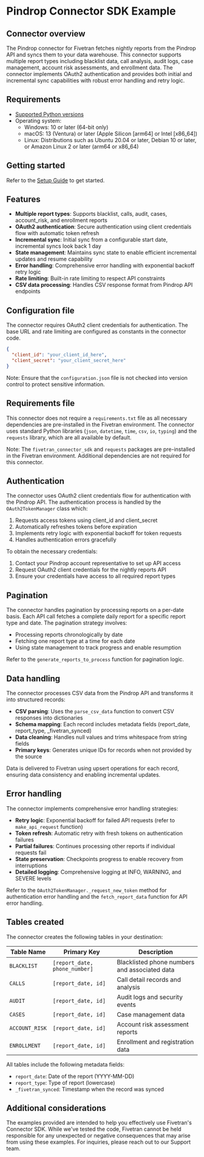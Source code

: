 # Pindrop Connector SDK Example

## Connector overview

The Pindrop connector for Fivetran fetches nightly reports from the Pindrop API and syncs them to your data warehouse. This connector supports multiple report types including blacklist data, call analysis, audit logs, case management, account risk assessments, and enrollment data. The connector implements OAuth2 authentication and provides both initial and incremental sync capabilities with robust error handling and retry logic.

## Requirements

* [Supported Python versions](https://github.com/fivetran/fivetran_connector_sdk/blob/main/README.md#requirements)   
* Operating system:
  * Windows: 10 or later (64-bit only)
  * macOS: 13 (Ventura) or later (Apple Silicon [arm64] or Intel [x86_64])
  * Linux: Distributions such as Ubuntu 20.04 or later, Debian 10 or later, or Amazon Linux 2 or later (arm64 or x86_64)

## Getting started

Refer to the [Setup Guide](https://fivetran.com/docs/connectors/connector-sdk/setup-guide) to get started.

## Features

* **Multiple report types**: Supports blacklist, calls, audit, cases, account_risk, and enrollment reports
* **OAuth2 authentication**: Secure authentication using client credentials flow with automatic token refresh
* **Incremental sync**: Initial sync from a configurable start date, incremental syncs look back 1 day
* **State management**: Maintains sync state to enable efficient incremental updates and resume capability
* **Error handling**: Comprehensive error handling with exponential backoff retry logic
* **Rate limiting**: Built-in rate limiting to respect API constraints
* **CSV data processing**: Handles CSV response format from Pindrop API endpoints

## Configuration file

The connector requires OAuth2 client credentials for authentication. The base URL and rate limiting are configured as constants in the connector code.

```json
{
  "client_id": "your_client_id_here",
  "client_secret": "your_client_secret_here"
}
```

Note: Ensure that the `configuration.json` file is not checked into version control to protect sensitive information.

## Requirements file

This connector does not require a `requirements.txt` file as all necessary dependencies are pre-installed in the Fivetran environment. The connector uses standard Python libraries (`json`, `datetime`, `time`, `csv`, `io`, `typing`) and the `requests` library, which are all available by default.

Note: The `fivetran_connector_sdk` and `requests` packages are pre-installed in the Fivetran environment. Additional dependencies are not required for this connector.

## Authentication

The connector uses OAuth2 client credentials flow for authentication with the Pindrop API. The authentication process is handled by the `OAuth2TokenManager` class which:

1. Requests access tokens using client_id and client_secret
2. Automatically refreshes tokens before expiration
3. Implements retry logic with exponential backoff for token requests
4. Handles authentication errors gracefully

To obtain the necessary credentials:
1. Contact your Pindrop account representative to set up API access
2. Request OAuth2 client credentials for the nightly reports API
3. Ensure your credentials have access to all required report types

## Pagination

The connector handles pagination by processing reports on a per-date basis. Each API call fetches a complete daily report for a specific report type and date. The pagination strategy involves:

* Processing reports chronologically by date
* Fetching one report type at a time for each date
* Using state management to track progress and enable resumption

Refer to the `generate_reports_to_process` function for pagination logic.

## Data handling

The connector processes CSV data from the Pindrop API and transforms it into structured records:

* **CSV parsing**: Uses the `parse_csv_data` function to convert CSV responses into dictionaries
* **Schema mapping**: Each record includes metadata fields (report_date, report_type, _fivetran_synced)
* **Data cleaning**: Handles null values and trims whitespace from string fields
* **Primary keys**: Generates unique IDs for records when not provided by the source

Data is delivered to Fivetran using upsert operations for each record, ensuring data consistency and enabling incremental updates.

## Error handling

The connector implements comprehensive error handling strategies:

* **Retry logic**: Exponential backoff for failed API requests (refer to `make_api_request` function)
* **Token refresh**: Automatic retry with fresh tokens on authentication failures
* **Partial failures**: Continues processing other reports if individual requests fail
* **State preservation**: Checkpoints progress to enable recovery from interruptions
* **Detailed logging**: Comprehensive logging at INFO, WARNING, and SEVERE levels

Refer to the `OAuth2TokenManager._request_new_token` method for authentication error handling and the `fetch_report_data` function for API error handling.

## Tables created

The connector creates the following tables in your destination:

| Table Name     | Primary Key | Description |
|----------------|-------------|-------------|
| `BLACKLIST`    | `[report_date, phone_number]` | Blacklisted phone numbers and associated data |
| `CALLS`        | `[report_date, id]` | Call detail records and analysis |
| `AUDIT`        | `[report_date, id]` | Audit logs and security events |
| `CASES`        | `[report_date, id]` | Case management data |
| `ACCOUNT_RISK` | `[report_date, id]` | Account risk assessment reports |
| `ENROLLMENT`   | `[report_date, id]` | Enrollment and registration data |

All tables include the following metadata fields:
* `report_date`: Date of the report (YYYY-MM-DD)
* `report_type`: Type of report (lowercase)
* `_fivetran_synced`: Timestamp when the record was synced

## Additional considerations

The examples provided are intended to help you effectively use Fivetran's Connector SDK. While we've tested the code, Fivetran cannot be held responsible for any unexpected or negative consequences that may arise from using these examples. For inquiries, please reach out to our Support team. 